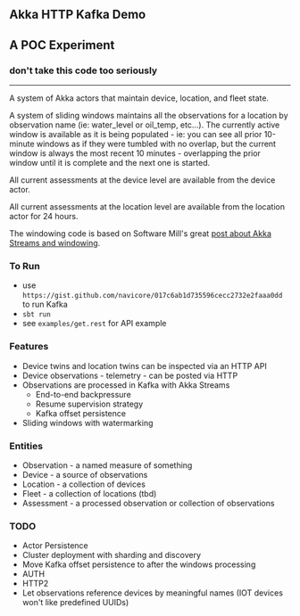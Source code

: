 Akka HTTP Kafka Demo
---

## A POC Experiment
### don't take this code too seriously
---

A system of Akka actors that maintain device, location, and fleet state.

A system of sliding windows maintains all the observations for a location by
observation name (ie: water_level or oil_temp, etc...).  The currently active
window is available as it is being populated - ie: you can see all prior 10-minute
windows as if they were tumbled with no overlap, but the current window is always
the most recent 10 minutes - overlapping the prior window until it is complete
and the next one is started.

All current assessments at the device level are available from the device actor.

All current assessments at the location level are available from the location actor for 24 hours.

The windowing code is based on Software Mill's great [post about Akka Streams and windowing].

### To Run

* use `https://gist.github.com/navicore/017c6ab1d735596cecc2732e2faaa0dd` to run Kafka
* `sbt run`
* see `examples/get.rest` for API example

### Features
  * Device twins and location twins can be inspected via an HTTP API
  * Device observations - telemetry - can be posted via HTTP
  * Observations are processed in Kafka with Akka Streams
    * End-to-end backpressure
    * Resume supervision strategy
    * Kafka offset persistence
  * Sliding windows with watermarking

### Entities
  * Observation - a named measure of something
  * Device - a source of observations
  * Location - a collection of devices
  * Fleet - a collection of locations (tbd)
  * Assessment - a processed observation or collection of observations

### TODO
  * Actor Persistence
  * Cluster deployment with sharding and discovery
  * Move Kafka offset persistence to after the windows processing
  * AUTH
  * HTTP2
  * Let observations reference devices by meaningful names (IOT devices won't like predefined UUIDs)

[post about Akka Streams and windowing]: https://softwaremill.com/windowing-data-in-akka-streams/

